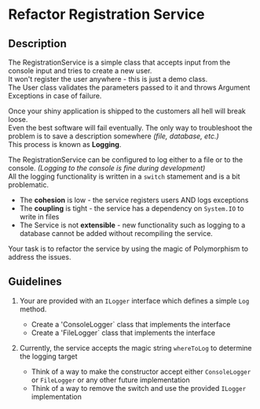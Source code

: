 # Refactor Registration Service

## Description
The RegistrationService is a simple class that accepts input from the console input and tries to create a new user. <br>
It won't register the user anywhere - this is just a demo class. <br>
The User class validates the parameters passed to it and throws Argument Exceptions in case of failure. <br>

Once your shiny application is shipped to the customers all hell will break loose. <br>
Even the best software will fail eventually. The only way to troubleshoot the problem is to save a description somewhere *(file, database, etc.)* <br>
This process is known as **Logging**.

The RegistrationService can be configured to log either to a file or to the console. *(Logging to the console is fine during development)* <br>
All the logging functionality is written in a `switch` stamement and is a bit problematic.
- The **cohesion** is low - the service registers users AND logs exceptions
- The **coupling** is tight - the service has a dependency on `System.IO` to write in files
- The Service is not **extensible** - new functionality such as logging to a database cannot be added without recompiling the service.

Your task is to refactor the service by using the magic of Polymorphism to address the issues.

## Guidelines
1. Your are provided with an `ILogger` interface which defines a simple `Log` method.
    - Create a 'ConsoleLogger` class that implements the interface
    - Create a 'FileLogger` class that implements the interface

2. Currently, the service accepts the magic string `whereToLog` to determine the logging target
    - Think of a way to make the constructor accept either `ConsoleLogger` or `FileLogger` or any other future implementation
    - Think of a way to remove the switch and use the provided `ILogger` implementation
